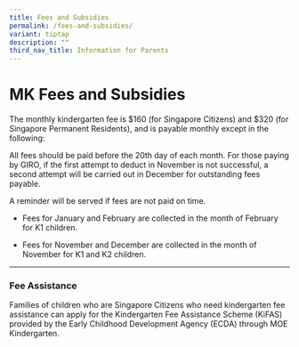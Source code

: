 ```yaml
---
title: Fees and Subsidies
permalink: /fees-and-subsidies/
variant: tiptap
description: ""
third_nav_title: Information for Parents
---
```

<h1>MK Fees and Subsidies</h1>
<p>The monthly kindergarten fee is $160 (for Singapore Citizens) and $320
(for Singapore Permanent Residents), and is payable monthly except in the
following:</p>
<p>All fees should be paid before the 20th day of each month. For those paying
by GIRO, if the first attempt to deduct in November is not successful,
a second attempt will be carried out in December for outstanding fees payable.</p>
<p>A reminder will be served if fees are not paid on time.</p>
<ul data-tight="true" class="tight">
<li>
<p>Fees for January and February are collected in the month of February for
K1 children.</p>
</li>
<li>
<p>Fees for November and December are collected in the month of November
for K1 and K2 children.</p>
</li>
</ul>
<hr>
<h3>Fee Assistance</h3>
<p>Families of children who are Singapore Citizens who need kindergarten
fee assistance can apply for the Kindergarten Fee Assistance Scheme (KiFAS)
provided by the Early Childhood Development Agency (ECDA) through MOE Kindergarten.</p>
<p></p>